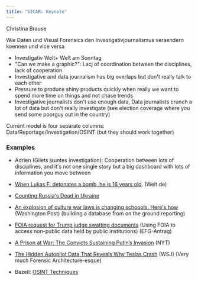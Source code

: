 ```yaml
---
title: "SICAR: Keynote"
---
```


Christina Brause

Wie Daten und Visual Forensics den Investigativjournalismus veraendern koennen und vice versa

- Investigativ Welt+ Welt am Sonntag
- "Can we make a graphic?": Lacj of coordination between the disciplines, lack of cooperation
- Investigative and data journalism has big overlaps but don't really talk to each other
- Pressure to produce shiny products quickly when really we want to spend more time on things and not chase trends
- Investigative journalists don't use enough data, Data journalists crunch a lot of data but don't really investigate (see election coverage where you send some poorguy out in the country)

Current model is four separate columns: Data/Reportage/Investigation/OSINT (but they should work together)

### Examples

- Adrien (Gilets jauntes investigation): Cooperation between lots of disciplines, and it's not one single story but a big dashboard with lots of information you move between
- [When Lukas F. detonates a bomb, he is 16 years old](https://www.welt.de/politik/deutschland/article240001543/Teenage-Terrorists-When-Lukas-F-detonates-a-bomb-he-is-16-years-old.html). (Welt.de)
- [Counting Russia's Dead in Ukraine](https://www.bbc.co.uk/news/resources/idt-829ea0ba-5b42-499b-ad40-6990f2c4e5d0)
- [An explosion of culture war laws is changing schoools. Here's how](https://www.washingtonpost.com/education/2022/10/18/education-laws-culture-war/) (Washington Post) (building a database from on the ground reporting)
- [FOIA request for Trump judge swatting documents](https://www.bloomberg.com/account/newsletters/foia-files) (Using FOIA to access non-public data held by public institutions) (EFG-Antrag)
- [A Prison at War: The Convicts Sustaining Putin’s Invasion](https://www.nytimes.com/2023/12/04/world/europe/russia-prison-wagner-ukraine.html) (NYT)
- [The Hidden Autopilot Data That Reveals Why Teslas Crash](https://www.wsj.com/video/series/tesla-autopilot/the-hidden-autopilot-data-that-reveals-why-teslas-crash/68D26569-0251-4637-A035-A5131D8883B8) (WSJ) (Very much Forensic Architecture-esque)

- Bazell: [OSINT Techniques](https://inteltechniques.com/books.html)
